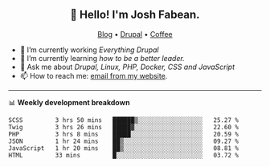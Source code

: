 <h2 align="center">👋 Hello! I'm Josh Fabean.</h2>
<p align="center">
  <a href="https://joshfabean.com">Blog</a> •
  <a href="https://www.drupal.org/u/joshfabean">Drupal</a> •
  <a href="https://www.buymeacoffee.com/LSxne6Yr4">Coffee</a>
</p>

- 🔭 I’m currently working *Everything Drupal*
- 🌱 I’m currently learning *how to be a better leader.*
- 💬 Ask me about *Drupal, Linux, PHP, Docker, CSS and JavaScript*
- 📫 How to reach me: [email from my website](https://joshfabean.com).

-------

📊 **Weekly development breakdown**
<!--START_SECTION:waka-->

```text
SCSS         3 hrs 50 mins   ██████▒░░░░░░░░░░░░░░░░░░   25.27 %
Twig         3 hrs 26 mins   █████▓░░░░░░░░░░░░░░░░░░░   22.60 %
PHP          3 hrs 8 mins    █████░░░░░░░░░░░░░░░░░░░░   20.59 %
JSON         1 hr 24 mins    ██▒░░░░░░░░░░░░░░░░░░░░░░   09.27 %
JavaScript   1 hr 20 mins    ██▒░░░░░░░░░░░░░░░░░░░░░░   08.81 %
HTML         33 mins         █░░░░░░░░░░░░░░░░░░░░░░░░   03.72 %
```

<!--END_SECTION:waka-->

<!--
**fabean/fabean** is a ✨ _special_ ✨ repository because its `README.md` (this file) appears on your GitHub profile.

Here are some ideas to get you started:

- 🔭 I’m currently working on ...
- 🌱 I’m currently learning ...
- 👯 I’m looking to collaborate on ...
- 🤔 I’m looking for help with ...
- 💬 Ask me about ...
- 📫 How to reach me: ...
- 😄 Pronouns: ...
- ⚡ Fun fact: ...
-->
